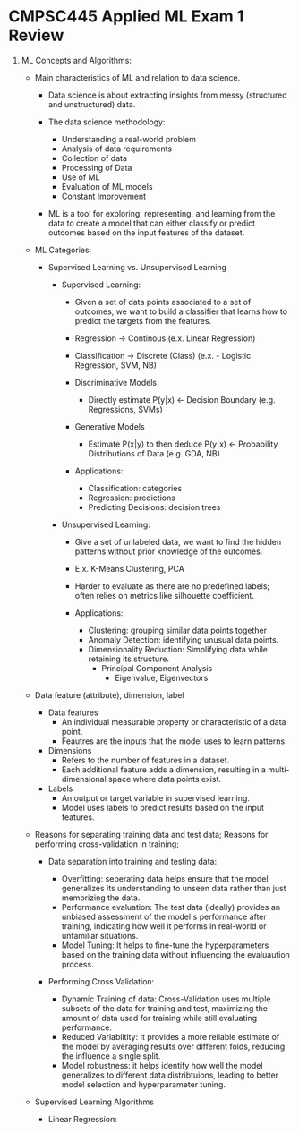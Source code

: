 # CMPSC445 Applied ML Exam 1 Review

1. ML Concepts and Algorithms:
    - Main characteristics of ML and relation to data science.

        - Data science is about extracting insights from messy (structured and unstructured) data.
        - The data science methodology:
            - Understanding a real-world problem
            - Analysis of data requirements
            - Collection of data
            - Processing of Data
            - Use of ML
            - Evaluation of ML models
            - Constant Improvement

        - ML is a tool for exploring, representing, and learning from the data to create a model that can either classify or predict outcomes based on the input features of the dataset.
    
    - ML Categories: 
        - Supervised Learning vs. Unsupervised Learning
            - Supervised Learning:
                - Given a set of data points associated to a set of outcomes, we want to build a classifier that learns how to predict the targets from the features.
                - Regression -> Continous (e.x. Linear Regression)
                - Classification -> Discrete (Class) (e.x. - Logistic Regression, SVM, NB)

                - Discriminative Models
                    - Directly estimate P(y|x) <- Decision Boundary (e.g. Regressions, SVMs)
                - Generative Models
                    - Estimate P(x|y) to then deduce P(y|x) <- Probability Distributions of Data (e.g. GDA, NB)

                - Applications:
                    - Classification: categories
                    - Regression: predictions
                    - Predicting Decisions: decision trees 

            - Unsupervised Learning:
                - Give a set of unlabeled data, we want to find the hidden patterns without prior knowledge of the outcomes.
                - E.x. K-Means Clustering, PCA

                - Harder to evaluate as there are no predefined labels; often relies on metrics like silhouette coefficient. 
                
                - Applications:
                    - Clustering: grouping similar data points together
                    - Anomaly Detection: identifying unusual data points.
                    - Dimensionality Reduction: Simplifying data while retaining its structure.
                        - Principal Component Analysis
                            - Eigenvalue, Eigenvectors

    - Data feature (attribute), dimension, label 
        - Data features
            - An individual measurable property or characteristic of a data point.
            - Feautres are the inputs that the model uses to learn patterns.
        - Dimensions
            - Refers to the number of features in a dataset.
            - Each additional feature adds a dimension, resulting in a multi-dimensional space where data points exist.
        - Labels
            - An output or target variable in supervised learning.
            - Model uses labels to predict results based on the input features.

    - Reasons for separating training data and test data; Reasons for performing cross-validation in training;
        - Data separation into training and testing data:
            - Overfitting: seperating data helps ensure that the model generalizes its understanding to unseen data rather than just memorizing the data.
            - Performance evaluation: The test data (ideally) provides an unbiased assessment of the model's performance after training, indicating how well it performs in real-world or unfamiliar situations.
            - Model Tuning: It helps to fine-tune the hyperparameters based on the training data without influencing the evaluaution process.

        - Performing Cross Validation:
            - Dynamic Training of data: Cross-Validation uses multiple subsets of the data for training and test, maximizing the amount of data used for training while still evaluating performance.
            - Reduced Variablitity: It provides a more reliable estimate of the model by averaging results over different folds, reducing the influence a single split.
            - Model robustness: it helps identify how well the model generalizes to different data distribtuions, leading to better model selection and hyperparameter tuning.

    - Supervised Learning Algorithms
        - Linear Regression:

                
